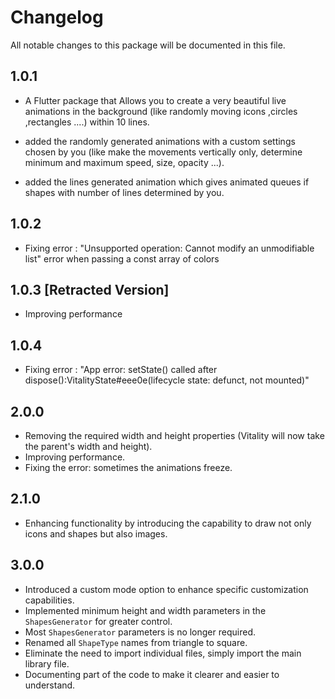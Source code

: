 # Changelog

All notable changes to this package will be documented in this file.

## 1.0.1

- A Flutter package that Allows you to create a very beautiful live animations in the background (like randomly moving icons ,circles ,rectangles ....) within 10 lines.

- added the randomly generated animations with a custom settings chosen by you (like make the movements vertically only, determine minimum and maximum speed, size, opacity ...).

- added the lines generated animation which gives animated queues if shapes with number of lines determined by you.

## 1.0.2

- Fixing error : "Unsupported operation: Cannot modify an unmodifiable list" error when passing a const array of colors

## 1.0.3 [Retracted Version]

- Improving performance

## 1.0.4

- Fixing error : "App error: setState() called after dispose():VitalityState#eee0e(lifecycle state: defunct, not mounted)"

## 2.0.0

- Removing the required width and height properties (Vitality will now take the parent's width and height).
- Improving performance.
- Fixing the error: sometimes the animations freeze.

## 2.1.0

- Enhancing functionality by introducing the capability to draw not only icons and shapes but also images.

## 3.0.0

- Introduced a custom mode option to enhance specific customization capabilities.
- Implemented minimum height and width parameters in the `ShapesGenerator` for greater control.
- Most `ShapesGenerator` parameters is no longer required.
- Renamed all `ShapeType` names from triangle to square.
- Eliminate the need to import individual files, simply import the main library file.
- Documenting part of the code to make it clearer and easier to understand.
